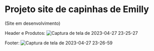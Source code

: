 # Projeto site de capinhas de Emilly
(Site em desenvolvimento)

Header e Produtos:
![Captura de tela de 2023-04-27 23-25-27](https://user-images.githubusercontent.com/103702779/235039541-771fb3bd-425a-497c-b36c-3c1733f47a84.png)

Footer:
![Captura de tela de 2023-04-27 23-26-59](https://user-images.githubusercontent.com/103702779/235039686-d7354c98-4eae-43e9-817a-ad2c25d27fd7.png)

